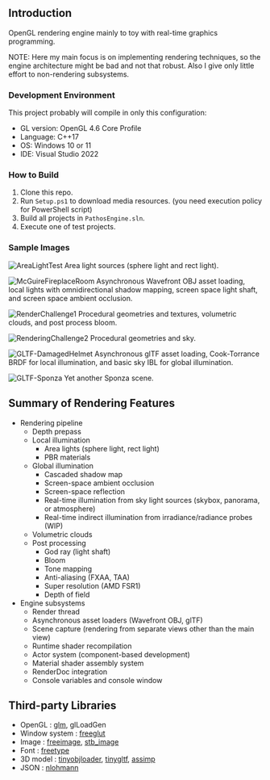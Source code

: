 
## Introduction

OpenGL rendering engine mainly to toy with real-time graphics programming.

NOTE: Here my main focus is on implementing rendering techniques,
so the engine architecture might be bad and not that robust.
Also I give only little effort to non-rendering subsystems.

### Development Environment

This project probably will compile in only this configuration:

* GL version: OpenGL 4.6 Core Profile
* Language: C++17
* OS: Windows 10 or 11
* IDE: Visual Studio 2022

### How to Build

1. Clone this repo.
2. Run `Setup.ps1` to download media resources. (you need execution policy for PowerShell script)
3. Build all projects in `PathosEngine.sln`.
4. Execute one of test projects.

### Sample Images

![AreaLightTest](https://user-images.githubusercontent.com/11644393/191719865-a5db07fa-336b-4d3c-96cf-5b0da60812c5.jpg)
Area light sources (sphere light and rect light).

![McGuireFireplaceRoom](https://user-images.githubusercontent.com/11644393/191719903-67ba8cf6-887c-40a9-a386-8d32a91323a7.jpg)
Asynchronous Wavefront OBJ asset loading, local lights with omnidirectional shadow mapping, screen space light shaft, and screen space ambient occlusion.

![RenderChallenge1](https://user-images.githubusercontent.com/11644393/199586888-a70163b2-5b7e-4dbc-b050-c0da462ca27a.jpg)
Procedural geometries and textures, volumetric clouds, and post process bloom.

![RenderingChallenge2](https://user-images.githubusercontent.com/11644393/238012342-56108b01-5fc5-4f8a-8263-a1a538d95417.jpg)
Procedural geometries and sky.

![GLTF-DamagedHelmet](https://user-images.githubusercontent.com/11644393/199479537-4e5abc6a-7f5a-4236-a84f-8a5ef1296f2f.jpg)
Asynchronous glTF asset loading, Cook-Torrance BRDF for local illumination, and basic sky IBL for global illumination.

![GLTF-Sponza](https://user-images.githubusercontent.com/11644393/199479551-c4d0a6f8-e705-4570-9b7d-c2a43f785b74.jpg)
Yet another Sponza scene.

## Summary of Rendering Features
* Rendering pipeline
  * Depth prepass
  * Local illumination
    * Area lights (sphere light, rect light)
    * PBR materials
  * Global illumination
    * Cascaded shadow map
    * Screen-space ambient occlusion
    * Screen-space reflection
	* Real-time illumination from sky light sources (skybox, panorama, or atmosphere)
    * Real-time indirect illumination from irradiance/radiance probes (WIP)
  * Volumetric clouds
  * Post processing
    * God ray (light shaft)
    * Bloom
    * Tone mapping
    * Anti-aliasing (FXAA, TAA)
    * Super resolution (AMD FSR1)
    * Depth of field
* Engine subsystems
  * Render thread
  * Asynchronous asset loaders (Wavefront OBJ, glTF)
  * Scene capture (rendering from separate views other than the main view)
  * Runtime shader recompilation
  * Actor system (component-based development)
  * Material shader assembly system
  * RenderDoc integration
  * Console variables and console window

## Third-party Libraries
* OpenGL        : [glm](https://github.com/g-truc/glm), glLoadGen
* Window system : [freeglut](https://github.com/FreeGLUTProject/freeglut)
* Image         : [freeimage](https://freeimage.sourceforge.io/), [stb_image](https://github.com/nothings/stb/blob/master/stb_image.h)
* Font          : [freetype](https://github.com/freetype/freetype)
* 3D model      : [tinyobjloader](https://github.com/tinyobjloader/tinyobjloader), [tinygltf](https://github.com/syoyo/tinygltf), [assimp](https://github.com/assimp/assimp)
* JSON          : [nlohmann](https://github.com/nlohmann/json)
